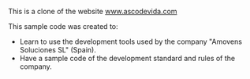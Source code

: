 This is a clone of the website www.ascodevida.com

This sample code was created to:
- Learn to use the development tools used by the company "Amovens Soluciones SL" (Spain).
- Have a sample code of the development standard and rules of the company.